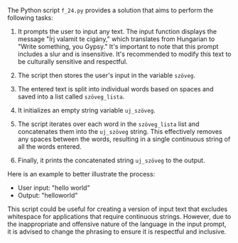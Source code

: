 The Python script `f_24.py` provides a solution that aims to perform the following tasks:

1. It prompts the user to input any text. The input function displays the message "Írj valamit te cigány," which translates from Hungarian to "Write something, you Gypsy." It's important to note that this prompt includes a slur and is insensitive. It's recommended to modify this text to be culturally sensitive and respectful.

2. The script then stores the user's input in the variable `szöveg`.

3. The entered text is split into individual words based on spaces and saved into a list called `szöveg_lista`.

4. It initializes an empty string variable `uj_szöveg`.

5. The script iterates over each word in the `szöveg_lista` list and concatenates them into the `uj_szöveg` string. This effectively removes any spaces between the words, resulting in a single continuous string of all the words entered.

6. Finally, it prints the concatenated string `uj_szöveg` to the output.

Here is an example to better illustrate the process:
- User input: "hello world"
- Output: "helloworld"

This script could be useful for creating a version of input text that excludes whitespace for applications that require continuous strings. However, due to the inappropriate and offensive nature of the language in the input prompt, it is advised to change the phrasing to ensure it is respectful and inclusive.